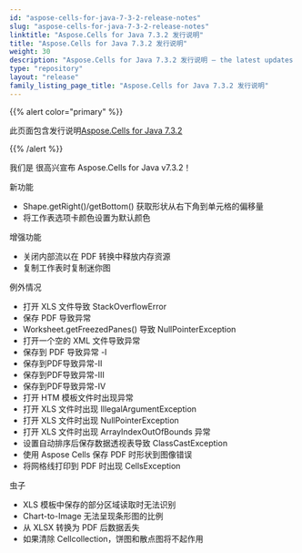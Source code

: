 ```yaml
---
id: "aspose-cells-for-java-7-3-2-release-notes"
slug: "aspose-cells-for-java-7-3-2-release-notes"
linktitle: "Aspose.Cells for Java 7.3.2 发行说明"
title: "Aspose.Cells for Java 7.3.2 发行说明"
weight: 30
description: "Aspose.Cells for Java 7.3.2 发行说明 – the latest updates and fixes."
type: "repository"
layout: "release"
family_listing_page_title: "Aspose.Cells for Java 7.3.2 发行说明"
---
```

{{% alert color="primary" %}} 

此页面包含发行说明[Aspose.Cells for Java 7.3.2](https://releases.aspose.com/cells/java/new-releases/aspose.cells-for-java-7.3.2/)

{{% /alert %}} 

我们是
很高兴宣布 Aspose.Cells for Java v7.3.2！

新功能

- Shape.getRight()/getBottom() 获取形状从右下角到单元格的偏移量
- 将工作表选项卡颜色设置为默认颜色

增强功能

- 关闭内部流以在 PDF 转换中释放内存资源
- 复制工作表时复制迷你图

例外情况

- 打开 XLS 文件导致 StackOverflowError
- 保存 PDF 导致异常
- Worksheet.getFreezedPanes() 导致 NullPointerException
- 打开一个空的 XML 文件导致异常
- 保存到 PDF 导致异常 -I
- 保存到PDF导致异常-II
- 保存到PDF导致异常-III
- 保存到PDF导致异常-IV
- 打开 HTM 模板文件时出现异常
- 打开 XLS 文件时出现 IllegalArgumentException
- 打开 XLS 文件时出现 NullPointerException
- 打开 XLS 文件时出现 ArrayIndexOutOfBounds 异常
- 设置自动排序后保存数据透视表导致 ClassCastException
- 使用 Aspose Cells 保存 PDF 时形状到图像错误
- 将网格线打印到 PDF 时出现 CellsException

虫子

- XLS 模板中保存的部分区域读取时无法识别
- Chart-to-Image 无法呈现条形图的比例
- 从 XLSX 转换为 PDF 后数据丢失
- 如果清除 Cellcollection，饼图和散点图将不起作用
